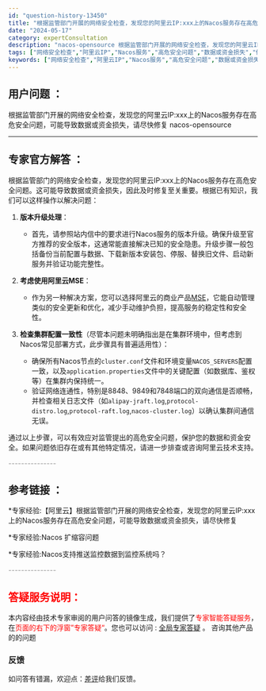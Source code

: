 ```yaml
---
id: "question-history-13450"
title: "根据监管部门开展的网络安全检查，发现您的阿里云IP:xxx上的Nacos服务存在高危安全问题，可能导致数据或资金损失，请尽快修复 nacos-opensource"
date: "2024-05-17"
category: expertConsultation
description: "nacos-opensource 根据监管部门开展的网络安全检查，发现您的阿里云IP:xxx上的Nacos服务存在高危安全问题，可能导致数据或资金损失，请尽快修复"
tags: ["网络安全检查","阿里云IP","Nacos服务","高危安全问题","数据或资金损失","修复"]
keywords: ["网络安全检查","阿里云IP","Nacos服务","高危安全问题","数据或资金损失","修复"]
---
```


## 用户问题 ： 
 根据监管部门开展的网络安全检查，发现您的阿里云IP:xxx上的Nacos服务存在高危安全问题，可能导致数据或资金损失，请尽快修复 nacos-opensource 

---------------
## 专家官方解答 ：

根据监管部门的网络安全检查，发现您的阿里云IP:xxx上的Nacos服务存在高危安全问题。这可能导致数据或资金损失，因此及时修复至关重要。根据已有知识，我们可以这样操作以解决问题：

1. **版本升级处理**：
   - 首先，请参照站内信中的要求进行Nacos服务的版本升级。确保升级至官方推荐的安全版本，这通常能直接解决已知的安全隐患。升级步骤一般包括备份当前配置与数据、下载新版本安装包、停服、替换旧文件、启动新服务并验证功能完整性。

2. **考虑使用阿里云MSE**：
   - 作为另一种解决方案，您可以选择阿里云的商业产品[MSE](https://www.aliyun.com/product/aliware/mse?spm=5176.28093861.0.0.5043510c7WFzAm&scm=20140722.X_data-499c7d713c8221078253._.V_1)，它能自动管理类似的安全更新和优化，减少手动维护负担，提高服务的稳定性和安全性。

3. **检查集群配置一致性**（尽管本问题未明确指出是在集群环境中，但考虑到Nacos常见部署方式，此步骤具有普遍适用性）：
   - 确保所有Nacos节点的`cluster.conf`文件和环境变量`NACOS_SERVERS`配置一致，以及`application.properties`文件中的关键配置（如数据库、鉴权等）在集群内保持统一。
   - 验证网络连通性，特别是8848、9849和7848端口的双向通信是否顺畅，并检查相关日志文件（如`alipay-jraft.log`,`protocol-distro.log`,`protocol-raft.log`,`nacos-cluster.log`）以确认集群间通信无误。

通过以上步骤，可以有效应对监管提出的高危安全问题，保护您的数据和资金安全。如果问题依旧存在或有其他特定情况，请进一步排查或咨询阿里云技术支持。


<font color="#949494">---------------</font> 


## 参考链接 ：

*专家经验:【阿里云】根据监管部门开展的网络安全检查，发现您的阿里云IP:xxx上的Nacos服务存在高危安全问题，可能导致数据或资金损失，请尽快修复 
 
 *专家经验:Nacos 扩缩容问题 
 
 *专家经验:Nacos支持推送监控数据到监控系统吗？ 


 <font color="#949494">---------------</font> 
 


## <font color="#FF0000">答疑服务说明：</font> 

本内容经由技术专家审阅的用户问答的镜像生成，我们提供了<font color="#FF0000">专家智能答疑服务</font>，在<font color="#FF0000">页面的右下的浮窗”专家答疑“</font>。您也可以访问 : [全局专家答疑](https://opensource.alibaba.com/chatBot) 。 咨询其他产品的的问题

### 反馈
如问答有错漏，欢迎点：[差评](https://ai.nacos.io/user/feedbackByEnhancerGradePOJOID?enhancerGradePOJOId=13900)给我们反馈。
